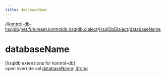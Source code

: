 ```yaml
---
title: databaseName
---
```

//[kontrol-db-hsqldb](../../../index.html)/[net.futureset.kontroldb.hsqldb.dialect](../index.html)/[HsqlDbDialect](index.html)/[databaseName](database-name.html)



# databaseName



[hsqldb extensions for kontrol-db]\
open override val [databaseName](database-name.html): [String](https://kotlinlang.org/api/latest/jvm/stdlib/kotlin/-string/index.html)




